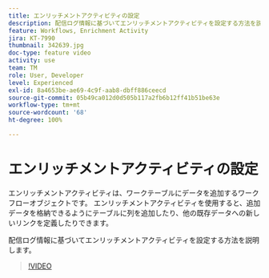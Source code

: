 ```yaml
---
title: エンリッチメントアクティビティの設定
description: 配信ログ情報に基づいてエンリッチメントアクティビティを設定する方法を説明します。
feature: Workflows, Enrichment Activity
jira: KT-7990
thumbnail: 342639.jpg
doc-type: feature video
activity: use
team: TM
role: User, Developer
level: Experienced
exl-id: 8a4653be-ae69-4c9f-aab8-dbff886ceecd
source-git-commit: 05b49ca012d0d505b117a2fb6b12ff41b51be63e
workflow-type: tm+mt
source-wordcount: '68'
ht-degree: 100%

---
```


# エンリッチメントアクティビティの設定

エンリッチメントアクティビティは、ワークテーブルにデータを追加するワークフローオブジェクトです。
エンリッチメントアクティビティを使用すると、追加データを格納できるようにテーブルに列を追加したり、他の既存データへの新しいリンクを定義したりできます。

配信ログ情報に基づいてエンリッチメントアクティビティを設定する方法を説明します。

>[!VIDEO](https://video.tv.adobe.com/v/342639?quality=12&learn=on)
